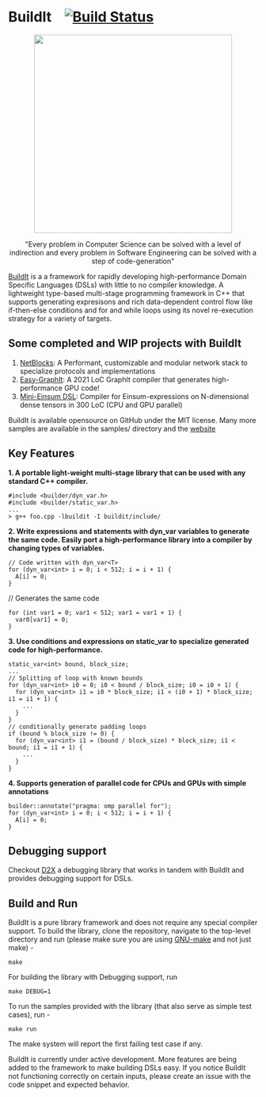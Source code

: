 # BuildIt &nbsp;&nbsp; [![Build Status](https://github.com/BuildIt-lang/buildit/actions/workflows/ci-all-samples.yml/badge.svg)](https://github.com/BuildIt-lang/buildit/actions/workflows/ci-all-samples.yml) 


<p align="center"><img src="https://intimeand.space/images/logo-buildit.png" width="400"></p>
<p align="center">"Every problem in Computer Science can be solved with a level of indirection and every problem in Software Engineering can be solved with a step of code-generation"</p>

[BuildIt](https://buildit.so) is a a framework for rapidly developing high-performance Domain Specific Languages (DSLs) with little to no compiler knowledge. A lightweight type-based multi-stage programming framework in C++ that supports generating expresisons and rich data-dependent control flow like if-then-else conditions and for and while loops using its novel re-execution strategy for a variety of targets.

## Some completed and WIP projects with BuildIt
1. [NetBlocks](https://github.com/BuildIt-lang/net-blocks): A Performant, customizable and modular network stack to specialize protocols and implementations
2. [Easy-GraphIt](https://github.com/BuildIt-lang/easy_graphit): A 2021 LoC GraphIt compiler that generates high-performance GPU code!
3. [Mini-Einsum DSL](https://buildit.so/tryit?sample=einsum): Compiler for Einsum-expressions on N-dimensional dense tensors in 300 LoC (CPU and GPU parallel)

BuildIt is available opensource on GitHub under the MIT license. Many more samples are available in the samples/ directory and the [website](https://buildit.so/tryit)

## Key Features
**1. A portable light-weight multi-stage library that can be used with any standard C++ compiler.**
```
#include <builder/dyn_var.h>
#include <builder/static_var.h>
...
> g++ foo.cpp -lbuildit -I buildit/include/
```

**2. Write expressions and statements with dyn_var<T> variables to generate the same code. Easily port a high-performance library into a compiler by changing types of variables.**
```
// Code written with dyn_var<T>
for (dyn_var<int> i = 0; i < 512; i = i + 1) {
  A[i] = 0;
}
```
// Generates the same code
```
for (int var1 = 0; var1 < 512; var1 = var1 + 1) {
  var0[var1] = 0;
}
```

**3. Use conditions and expressions on static_var<T> to specialize generated code for high-performance.**
```
static_var<int> bound, block_size;
...
// Splitting of loop with known bounds
for (dyn_var<int> i0 = 0; i0 < bound / block_size; i0 = i0 + 1) {
  for (dyn_var<int> i1 = i0 * block_size; i1 < (i0 + 1) * block_size; i1 = i1 + 1) {
    ...
  }
}
// conditionally generate padding loops
if (bound % block_size != 0) {
  for (dyn_var<int> i1 = (bound / block_size) * block_size; i1 < bound; i1 = i1 + 1) {
    ...
  }
}
```

**4. Supports generation of parallel code for CPUs and GPUs with simple annotations**
```
builder::annotate("pragma: omp parallel for");
for (dyn_var<int> i = 0; i < 512; i = i + 1) {
  A[i] = 0;
}
```

## Debugging support
Checkout [D2X](https://buildit.so/d2x) a debugging library that works in tandem with BuildIt and provides debugging support for DSLs. 

## Build and Run

BuildIt is a pure library framework and does not require any special compiler support. To build the library, clone the repository, navigate to the top-level directory and run (please make sure you are using [GNU-make](https://www.gnu.org/software/make/) and not just make) - 

    make
   
For building the library with Debugging support, run 

    make DEBUG=1 
   
To run the samples provided with the library (that also serve as simple test cases), run -

    make run
 
The make system will report the first failing test case if any. 

BuildIt is currently under active development. More features are being added to the framework to make building DSLs easy. If you notice BuildIt not functioning correctly on certain inputs, please create an issue with the code snippet and expected behavior.

 

